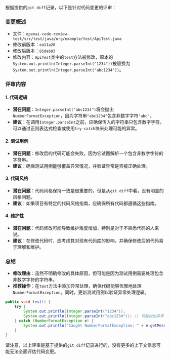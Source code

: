 根据提供的`git diff`记录，以下是针对代码变更的评审：

### 变更概述
- 文件：`openai-code-review-test/src/test/java/org/example/test/ApiTest.java`
- 修改前版本：`ea11a20`
- 修改后版本：`85da603`
- 修改内容：`ApiTest`类中的`test`方法被修改，原本的`System.out.println(Integer.parseInt("1234"))`被替换为`System.out.println(Integer.parseInt("abc1234"))`。

### 评审内容

#### 1. 代码逻辑
- **潜在问题**：`Integer.parseInt("abc1234")`将会抛出`NumberFormatException`，因为字符串`"abc1234"`包含非数字字符`"abc"`。
- **建议**：在调用`Integer.parseInt`之前，应确保传入的字符串只包含数字字符。可以通过正则表达式检查或使用`try-catch`块来处理可能的异常。

#### 2. 测试用例
- **潜在问题**：修改后的代码可能会失败，因为它试图解析一个包含非数字字符的字符串。
- **建议**：确保测试用例能够覆盖异常情况，并验证异常是否被正确处理。

#### 3. 代码风格
- **潜在问题**：代码风格保持一致是很重要的，但是从`git diff`中看，没有明显的风格问题。
- **建议**：如果项目有特定的代码风格指南，应确保所有代码都遵循这些指南。

#### 4. 维护性
- **潜在问题**：代码修改可能导致维护难度增加，特别是对于不熟悉代码的人来说。
- **建议**：在修改代码时，应考虑其对现有代码库的影响，并确保修改后的代码易于理解和维护。

### 总结
- **修改理由**：虽然不明确修改的具体原因，但可能是因为测试用例需要处理包含非数字字符的字符串。
- **推荐操作**：在`test`方法中添加异常处理，确保代码能够优雅地处理`NumberFormatException`。同时，更新测试用例以验证异常处理逻辑。

```java
public void test() {
    try {
        System.out.println(Integer.parseInt("1234"));
        System.out.println(Integer.parseInt("abc1234")); // 可能抛出异常
    } catch (NumberFormatException e) {
        System.out.println("Caught NumberFormatException: " + e.getMessage());
    }
}
```

请注意，以上评审是基于提供的`git diff`记录进行的，没有更多的上下文信息可能无法全面评估代码变更。